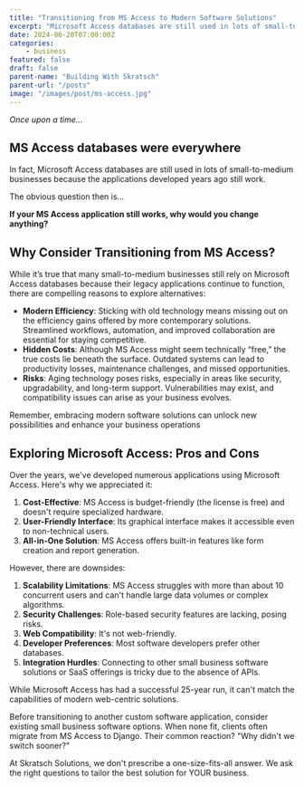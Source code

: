 ```yaml
---
title: "Transitioning from MS Access to Modern Software Solutions"
excerpt: "Microsoft Access databases are still used in lots of small-to-medium businesses because the applications developed years ago still work. The obvious question then is... If your MS Access application still works, why would you change anything?"
date: 2024-06-20T07:00:00Z
categories:
    - business
featured: false
draft: false
parent-name: "Building With Skratsch"
parent-url: "/posts"
image: "/images/post/ms-access.jpg"
---
```


_Once upon a time…_

## MS Access databases were everywhere

In fact, Microsoft Access databases are still used in lots of small-to-medium businesses because the applications developed years ago still work.

The obvious question then is…

**If your MS Access application still works, why would you change anything?**

## Why Consider Transitioning from MS Access?

While it’s true that many small-to-medium businesses still rely on Microsoft Access databases because their legacy applications continue to function, there are compelling reasons to explore alternatives:

- **Modern Efficiency**: Sticking with old technology means missing out on the efficiency gains offered by more contemporary solutions. Streamlined workflows, automation, and improved collaboration are essential for staying competitive.
- **Hidden Costs**: Although MS Access might seem technically “free,” the true costs lie beneath the surface. Outdated systems can lead to productivity losses, maintenance challenges, and missed opportunities.
- **Risks**: Aging technology poses risks, especially in areas like security, upgradability, and long-term support. Vulnerabilities may exist, and compatibility issues can arise as your business evolves.

Remember, embracing modern software solutions can unlock new possibilities and enhance your business operations

## Exploring Microsoft Access: Pros and Cons

Over the years, we've developed numerous applications using Microsoft Access. Here's why we appreciated it:

1. **Cost-Effective**: MS Access is budget-friendly (the license is free) and doesn't require specialized hardware.
2. **User-Friendly Interface**: Its graphical interface makes it accessible even to non-technical users.
3. **All-in-One Solution**: MS Access offers built-in features like form creation and report generation.

However, there are downsides:

1. **Scalability Limitations**: MS Access struggles with more than about 10 concurrent users and can't handle large data volumes or complex algorithms.
2. **Security Challenges**: Role-based security features are lacking, posing risks.
3. **Web Compatibility**: It's not web-friendly.
4. **Developer Preferences**: Most software developers prefer other databases.
5. **Integration Hurdles**: Connecting to other small business software solutions or SaaS offerings is tricky due to the absence of APIs.

While Microsoft Access has had a successful 25-year run, it can't match the capabilities of modern web-centric solutions.

Before transitioning to another custom software application, consider existing small business software options. When none fit, clients often migrate from MS Access to Django. Their common reaction? "Why didn't we switch sooner?"

At Skratsch Solutions, we don't prescribe a one-size-fits-all answer. We ask the right questions to tailor the best solution for YOUR business.

